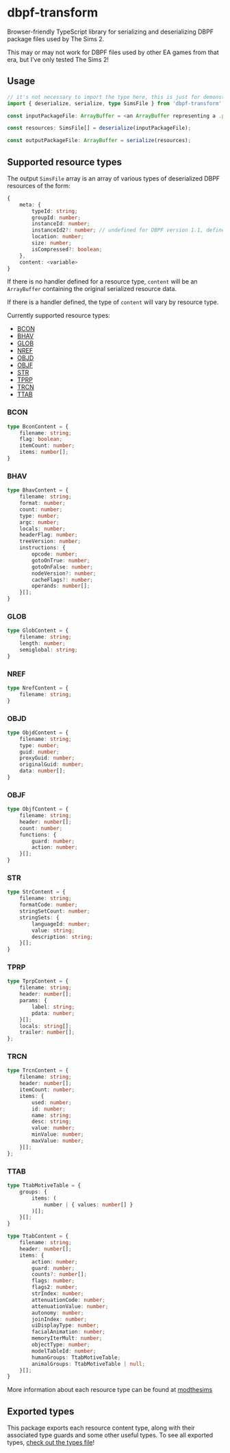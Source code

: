 # dbpf-transform

Browser-friendly TypeScript library for serializing and deserializing DBPF package files used by The Sims 2.

This may or may not work for DBPF files used by other EA games from that era, but I've only tested The Sims 2!

## Usage

```ts
// it's not necessary to import the type here, this is just for demonstration
import { deserialize, serialize, type SimsFile } from 'dbpf-transform';

const inputPackageFile: ArrayBuffer = <an ArrayBuffer representing a .package file>;

const resources: SimsFile[] = deserialize(inputPackageFile);

const outputPackageFile: ArrayBuffer = serialize(resources);
```

## Supported resource types

The output `SimsFile` array is an array of various types of deserialized DBPF resources of the form:

```ts
{
	meta: {
		typeId: string;
		groupId: number;
		instanceId: number;
		instanceId2?: number; // undefined for DBPF version 1.1, defined for DBPF version 1.2
		location: number;
		size: number;
		isCompressed?: boolean;
	},
	content: <variable>
}
```

If there is no handler defined for a resource type, `content` will be an `ArrayBuffer` containing the original serialized resource data.

If there is a handler defined, the type of `content` will vary by resource type.

Currently supported resource types:
- [BCON](#bcon)
- [BHAV](#bhav)
- [GLOB](#glob)
- [NREF](#nref)
- [OBJD](#objd)
- [OBJF](#objf)
- [STR](#str)
- [TPRP](#tprp)
- [TRCN](#trcn)
- [TTAB](#ttab)

### BCON
```ts
type BconContent = {
	filename: string;
	flag: boolean;
	itemCount: number;
	items: number[];
}
```

### BHAV
```ts
type BhavContent = {
	filename: string;
	format: number;
	count: number;
	type: number;
	argc: number;
	locals: number;
	headerFlag: number;
	treeVersion: number;
	instructions: {
		opcode: number;
		gotoOnTrue: number;
		gotoOnFalse: number;
		nodeVersion?: number;
		cacheFlags?: number;
		operands: number[];
	}[];
}
```

### GLOB
```ts
type GlobContent = {
	filename: string;
	length: number;
	semiglobal: string;
}
```

### NREF
```ts
type NrefContent = {
	filename: string;
}
```

### OBJD
```ts
type ObjdContent = {
	filename: string;
	type: number;
	guid: number;
	proxyGuid: number;
	originalGuid: number;
	data: number[];
}
```

### OBJF
```ts
type ObjfContent = {
	filename: string;
	header: number[];
	count: number;
	functions: {
		guard: number;
		action: number;
	}[];
}
```

### STR
```ts
type StrContent = {
	filename: string;
	formatCode: number;
	stringSetCount: number;
	stringSets: {
		languageId: number;
		value: string;
		description: string;
	}[];
}
```

### TPRP
```ts
type TprpContent = {
	filename: string;
	header: number[];
	params: {
		label: string;
		pdata: number;
	}[];
	locals: string[];
	trailer: number[];
};
```

### TRCN
```ts
type TrcnContent = {
	filename: string;
	header: number[];
	itemCount: number;
	items: {
		used: number;
		id: number;
		name: string;
		desc: string;
		value: number;
		minValue: number;
		maxValue: number;
	}[];
};
```

### TTAB
```ts
type TtabMotiveTable = {
	groups: {
		items: (
			number | { values: number[] }
		)[];
	}[];
}

type TtabContent = {
	filename: string;
	header: number[];
	items: {
		action: number;
		guard: number;
		counts?: number[];
		flags: number;
		flags2: number;
		strIndex: number;
		attenuationCode: number;
		attenuationValue: number;
		autonomy: number;
		joinIndex: number;
		uiDisplayType: number;
		facialAnimation: number;
		memoryIterMult: number;
		objectType: number;
		modelTableId: number;
		humanGroups: TtabMotiveTable;
		animalGroups: TtabMotiveTable | null;
	}[];
}
```

More information about each resource type can be found at [modthesims](https://modthesims.info/wiki.php?title=List_of_Formats_by_Name)

## Exported types

This package exports each resource content type, along with their associated type guards and some other useful types. To see all exported types, [check out the types file](https://github.com/bass-dandy/dbpf-transform/blob/main/src/types.ts)!
